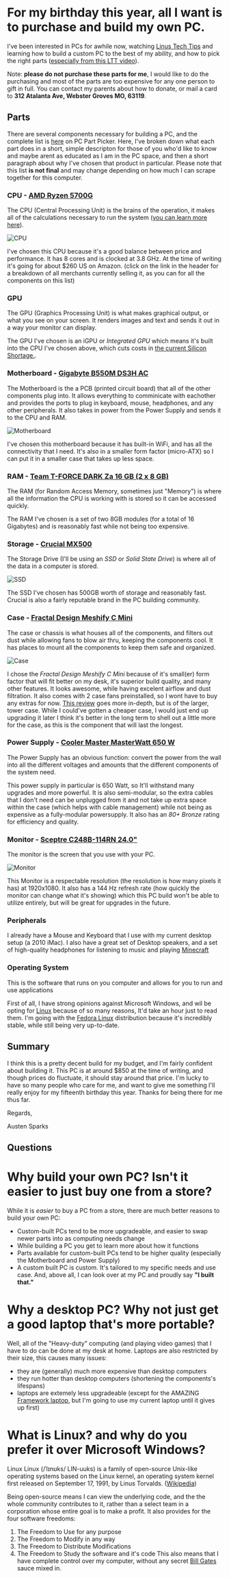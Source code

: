 # For my birthday this year, all I want is to purchase and build my own PC.
I've been interested in PCs for awhile now, watching [Linus Tech Tips](https://www.youtube.com/channel/UCXuqSBlHAE6Xw-yeJA0Tunw) and learning how to build a custom PC to the best of my ability, and how to pick the right parts ([especially from this LTT video](https://www.youtube.com/watch?v=BL4DCEp7blY)). 

Note: **please do not purchase these parts for me**, I would like to do the purchasing and most of the parts are too expensive for any one person to gift in full. You can contact my parents about how to donate, or mail a card to **312 Atalanta Ave, Webster Groves MO, 63119**.
## Parts
There are several components necessary for building a PC, and the complete list is [here](https://pcpartpicker.com/list/2X9yKp) on PC Part Picker.
Here, I've broken down what each part does in a short, simple descripton for those of you who'd like to know and maybe arent as educated as I am in the PC space, and then a short paragraph about why I've chosen that product in particular.
Please note that this list **is not final** and may change depending on how much I can scrape together for this computer.
### CPU - [AMD Ryzen 5700G](https://pcpartpicker.com/product/ycGbt6/amd-ryzen-7-5700g-38-ghz-8-core-processor-100-100000263box)
The CPU (Central Processing Unit) is the brains of the operation, it makes all of the calculations necessary to run the system ([you can learn more here](https://youtu.be/uoJKwTkN-6c)).

![CPU](https://cdna.pcpartpicker.com/static/forever/images/product/f599944d7bed683e57062447764ce9d9.1600.jpg)

I've chosen this CPU because it's a good balance between price and performance. It has 8 cores and is clocked at 3.8 GHz. At the time of writing it's going for about $260 US on Amazon. (click on the link in the header for a breakdown of all merchants currently selling it, as you can for all the components on this list)
### GPU
The GPU (Graphics Processing Unit) is what makes graphical output, or what you see on your screen. It renders images and text and sends it out in a way your monitor can display.

The GPU I've chosen is an iGPU or *Integrated GPU* which means it's built into the CPU I've chosen above, which cuts costs in [the current Silicon Shortage.](https://en.m.wikipedia.org/wiki/2020-present_global_chip_shortage).
### Motherboard - [Gigabyte B550M DS3H AC](https://pcpartpicker.com/product/RHWzK8/gigabyte-b550m-ds3h-ac-micro-atx-am4-motherboard-b550m-ds3h-ac)
The Motherboard is the a PCB (printed circuit board) that all of the other components plug into. It allows everything to comminicate with eachother and provides the ports to plug in keyboard, mouse, headphones, and any other peripherals. It also takes in power from the Power Supply and sends it to the CPU and RAM.

![Motherboard](https://cdna.pcpartpicker.com/static/forever/images/product/f297e0c6c4d4721c02cf4d51f53674aa.1600.jpg)

I've chosen this motherboard because it has built-in WiFi, and has all the connectivity that I need. It's also in a smaller form factor (micro-ATX) so I can put it in a smaller case that takes up less space.
### RAM - [Team T-FORCE DARK Za 16 GB (2 x 8 GB)](https://pcpartpicker.com/product/2Byqqs/team-t-force-dark-za-16-gb-2-x-8-gb-ddr4-3600-memory-tdzad416g3600hc18jdc01)
The RAM (for Random Access Memory, sometimes just "Memory") is where all the information the CPU is working with is stored so it can be accessed quickly.

The RAM I've chosen is a set of two 8GB modules (for a total of 16 Gigabytes) and is reasonably fast while not being too expensive.
### Storage - [Crucial MX500](https://pcpartpicker.com/product/ft8j4D/crucial-mx500-500gb-25-solid-state-drive-ct500mx500ssd1)
The Storage Drive (I'll be using an *SSD* or *Solid State Drive*) is where all of the data in a computer is stored. 

![SSD](https://cdna.pcpartpicker.com/static/forever/images/product/d9cccb47a1d6da491f3c6e74ad51e80b.256p.jpg)

The SSD I've chosen has 500GB worth of storage and reasonably fast. Crucial is also a fairly reputable brand in the PC building community.
### Case - [Fractal Design Meshify C Mini](https://pcpartpicker.com/product/JsKcCJ/fractal-design-meshify-c-mini-dark-tg-microatx-mini-tower-case-fd-ca-mesh-c-mini-bko-tgd)
The case or chassis is what houses all of the components, and filters out dust while allowing fans to blow air thru, keeping the components cool. It has places to mount all the components to keep them safe and organized.

![Case](https://cdna.pcpartpicker.com/static/forever/images/product/a77c3dc3732a3bd8f2d559cf7c03fb82.1600.jpg)

I chose the *Fractal Design Meshify C Mini* because of it's small(er) form factor that will fit better on my desk, it's superior build quality, and many other features. It looks awesome, while having excelent airflow and dust filtration. It also comes with 2 case fans preinstalled, so I wont have to buy any extras for now. [This review](https://www.youtube.com/watch?v=jDisNT7pXiA) goes more in-depth, but is of the larger, tower case. While I could've gotten a cheaper case, I would just end up upgrading it later I think it's better in the long term to shell out a little more for the case, as this is the component that will last the longest.
### Power Supply - [Cooler Master MasterWatt 650 W](https://pcpartpicker.com/product/VGc48d/cooler-master-masterwatt-650w-80-bronze-certified-semi-modular-atx-power-supply-mpx-6501-amaab-us)
The Power Supply has an obvious function: convert the power from the wall into all the different voltages and amounts that the different components of the system need. 

This power supply in particular is 650 Watt, so It'll withstand many upgrades and more powerful. It is also semi-modular, so the extra cables that I don't need can be unplugged from it and not take up extra space within the case (which helps with cable management) while not being as expensive as a fully-modular powersupply. It also has an *80+ Bronze* rating for efficiency and quality.
### Monitor - [Sceptre C248B-114RN 24.0"](https://pcpartpicker.com/product/MqL48d/sceptre-c248b-144rn-240-1920x1080-144-hz-monitor-c248b-144rn)
The monitor is the screen that you use with your PC.

![Monitor](https://cdna.pcpartpicker.com/static/forever/images/product/36a744ed1f39724ccfebf62f5643787f.1600.jpg)

This Monitor is a respectable resolution (the resolution is how many pixels it has) at 1920x1080. It also has a 144 Hz refresh rate (how quickly the monitor can change what it's showing) which this PC build won't be able to utilize entirely, but will be great for upgrades in the future.
### Peripherals
I already have a Mouse and Keyboard that I use with my current desktop setup (a 2010 iMac). I also have a great set of Desktop speakers, and a set of high-quality headphones for listening to music and playing [Minecraft](https://en.wikipedia.org/wiki/Minecraft)
### Operating System
This is the software that runs on you computer and allows for you to run and use applications

First of all, I have strong opinions against Microsoft Windows, and wil be opting for [Linux](https://en.wikipedia.org/wiki/Linux) because of so many reasons, It'd take an hour just to read them. I'm going with the [Fedora Linux](https://getfedora.org/) distribution because it's incredibly stable, while still being very up-to-date.
## Summary
I think this is a pretty decent build for my budget, and I'm fairly confident about building it. This PC is at around $850 at the time of writing, and though prices do fluctuate, it should stay around that price. I'm lucky to have so many people who care for me, and want to give me something I'll really enjoy for my fifteenth birthday this year. Thanks for being there for me thus far.

Regards,

Austen Sparks

## Questions
# Why build your own PC? Isn't it easier to just buy one from a store?
While it is *easier* to buy a PC from a store, there are much better reasons to build your own PC:
- Custom-built PCs tend to be more upgradeable, and easier to swap newer parts into as computing needs change
- While building a PC you get to learn more about how it functions
- Parts available for custom-built PCs tend to be higher quality (especially the Motherboard and Power Supply)
- A custom built PC is custom. It's tailored to my specific needs and use case.
And, above all, I can look over at my PC and proudly say **"I built that."**
# Why a desktop PC? Why not just get a good laptop that's more portable?
Well, all of the "Heavy-duty" computing (and playing video games) that I have to do can be done at my desk at home. Laptops are also restricted by their size, this causes many issues:
- they are (generally) much more expensive than desktop computers
- they run hotter than desktop computers (shortening the components's lifespans)
- laptops are extemely less upgradeable (except for the AMAZING [Framework laptop](https://frame.work/), but I'm going to use my current laptop until it gives up first)
# What is Linux? and why do you prefer it over Microsoft Windows?
Linux Linux (/ˈlɪnʊks/ LIN-uuks) is a family of open-source Unix-like operating systems based on the Linux kernel, an operating system kernel first released on September 17, 1991, by Linus Torvalds. ([Wikipedia](https://en.wikipedia.org/wiki/Linux))

Being open-source means I can view the underlying code, and the the whole community contributes to it, rather than a select team in a corporation whose entire goal is to make a profit. It also provides for the four software freedoms:
1. The Freedom to Use for any purpose
2. The Freedom to Modify in any way
3. The Freedom to Distribute Modifications
4. The Freedom to Study the software and it's code
This also means that I have complete control over my computer, without any secret [Bill Gates](https://en.wikipedia.org/wiki/Bill_Gates) sauce mixed in.
